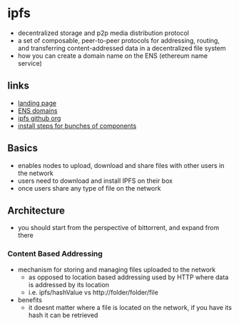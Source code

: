 # ipfs

- decentralized storage and p2p media distribution protocol
- a set of composable, peer-to-peer protocols for addressing, routing, and transferring content-addressed data in a decentralized file system
- how you can create a domain name on the ENS (ethereum name service)

## links

- [landing page](https://ipfs.tech/)
- [ENS domains](https://ens.domains/)
- [ipfs github org](https://github.com/ipfs)
- [install steps for bunches of components](https://ipfs.tech/#install)

## Basics

- enables nodes to upload, download and share files with other users in the network
- users need to download and install IPFS on their box
- once users share any type of file on the network

## Architecture

- you should start from the perspective of bittorrent, and expand from there

### Content Based Addressing

- mechanism for storing and managing files uploaded to the network
  - as opposed to location based addressing used by HTTP where data is addressed by its location
  - i.e. ipfs/hashValue vs http://folder/folder/file
- benefits
  - it doesnt matter where a file is located on the network, if you have its hash it can be retrieved
